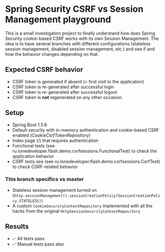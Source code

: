 # Spring Security CSRF vs Session Management playground

This is a small investigation project to finally understand how does Spring Security cookie-based CSRF works with its own Session Management.
The idea is to have several branches with different configurations (stateless session management, disabled session management, etc.) and see if and how the behavior changes depending on that.

## Expected CSRF behavior
- CSRF token is generated if absent (= first visit to the application)
- CSRF token is re-generated after successful login
- CSRF token is re-generated after successful logout
- CSRF token is **not** regenerated on any other occasion 

## Setup
- Spring Boot 1.5.8
- Default security with in-memory authentication and cookie-based CSRF enabled (_CookieCsrfTokenRepository_)
- Index page (/) that requires authentication
- Functional tests (see ru.lonedeveloper.flash.demo.csrfsessions.FunctionalTest) to check the application behavior
- CSRF tests see (see ru.lonedeveloper.flash.demo.csrfsessions.CsrfTest) to check CSRF-related behavior

### This branch specifics vs master
- Stateless session management turned on (`http.sessionManagement().sessionCreationPolicy(SessionCreationPolicy.STATELESS)`)
- A custom `CookieSecurityContextRepository` implemented with all the hacks from the original `HttpSessionSecurityContextRepository`

## Results
- :white_check_mark: All tests pass
- :white_check_mark: Manual tests pass also